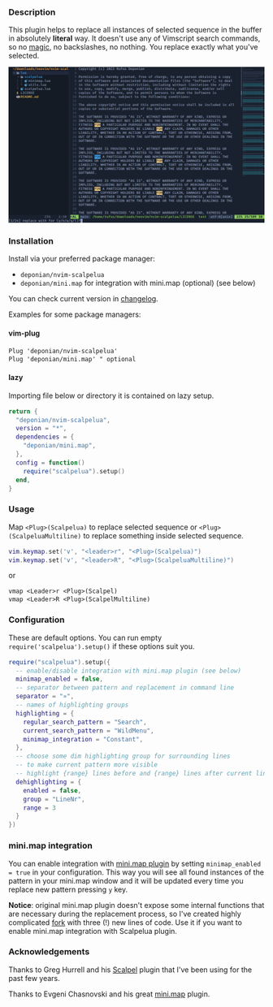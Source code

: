### Description

This plugin helps to replace all instances of selected sequence in the buffer in absolutely **literal** way. It doesn't use any of Vimscript search commands, so no [magic](https://neovim.io/doc/user/options.html#'magic'), no backslashes, no nothing. You replace exactly what you've selected.

![screenshot](./screenshot.png)

### Installation

Install via your preferred package manager:
- `deponian/nvim-scalpelua`
- `deponian/mini.map` for integration with mini.map (optional) (see below)

You can check current version in [changelog](./CHANGELOG.md).

Examples for some package managers:

#### vim-plug

```vim
Plug 'deponian/nvim-scalpelua'
Plug 'deponian/mini.map' " optional
```

#### lazy

Importing file below or directory it is contained on lazy setup.

```lua
return {
  "deponian/nvim-scalpelua",
  version = "*",
  dependencies = {
    "deponian/mini.map",
  },
  config = function()
    require("scalpelua").setup()
  end,
}
```

### Usage

Map `<Plug>(Scalpelua)` to replace selected sequence or `<Plug>(ScalpeluaMultiline)` to replace something inside selected sequence.

```lua
vim.keymap.set('v', "<leader>r", "<Plug>(Scalpelua)")
vim.keymap.set('v', "<leader>R", "<Plug>(ScalpeluaMultiline)")
```

or

```vim
vmap <Leader>r <Plug>(Scalpel)
vmap <Leader>R <Plug>(ScalpelMultiline)
```

### Configuration

These are default options. You can run empty `require('scalpelua').setup()` if these options suit you.

```lua
require("scalpelua").setup({
  -- enable/disable integration with mini.map plugin (see below)
  minimap_enabled = false,
  -- separator between pattern and replacement in command line
  separator = "»",
  -- names of highlighting groups
  highlighting = {
    regular_search_pattern = "Search",
    current_search_pattern = "WildMenu",
    minimap_integration = "Constant",
  },
  -- choose some dim highlighting group for surrounding lines
  -- to make current pattern more visible
  -- highlight {range} lines before and {range} lines after current line with {group}
  dehighlighting = {
    enabled = false,
    group = "LineNr",
    range = 3
  }
})
```

### mini.map integration

You can enable integration with [mini.map plugin](https://github.com/echasnovski/mini.map) by setting `minimap_enabled = true` in your configuration. This way you will see all found instances of the pattern in your mini.map window and it will be updated every time you replace new pattern pressing `y` key.

**Notice**: original mini.map plugin doesn't expose some internal functions that are necessary during the replacement process, so I've created highly complicated [fork](https://github.com/deponian/mini.map) with three (!) new lines of code. Use it if you want to enable mini.map integration with Scalpelua plugin.

### Acknowledgements

Thanks to Greg Hurrell and his [Scalpel](https://github.com/wincent/scalpel) plugin that I've been using for the past few years.

Thanks to Evgeni Chasnovski and his great [mini.map](https://github.com/echasnovski/mini.map) plugin.
